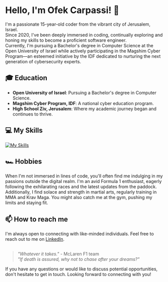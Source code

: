 # Hello, I'm Ofek Carpassi! 👋

I'm a passionate 15-year-old coder from the vibrant city of Jerusalem, Israel. <br/>
Since 2020, I've been deeply immersed in coding, continually exploring and honing my skills to become a proficient software engineer. <br/>
Currently, I'm pursuing a Bachelor's degree in Computer Science at the Open University of Israel while actively participating in the Magshim Cyber Program—an esteemed initiative by the IDF dedicated to nurturing the next generation of cybersecurity experts.

## 🎓 Education
- **Open University of Israel**: Pursuing a Bachelor's degree in Computer Science.
- **Magshim Cyber Program, IDF**: A national cyber education program.
- **High School Ziv, Jerusalem**: Where my academic journey began and continues to thrive.

## 💻 My Skills
[![My Skills](https://skillicons.dev/icons?i=c,cs,clion,html,css,js,java,eclipse,idea,discord,py,pycharm,django,flask,linux,visualstudio,vscode,webstorm,windows,git,github,ubuntu)](https://skillicons.dev)

## 🏎️ Hobbies
When I'm not immersed in lines of code, you'll often find me indulging in my passions outside the digital realm. I'm an avid Formula 1 enthusiast, eagerly following the exhilarating races and the latest updates from the paddock. Additionally, I find solace and strength in martial arts, regularly training in MMA and Krav Maga. You might also catch me at the gym, pushing my limits and staying fit.

## 📫 How to reach me
I'm always open to connecting with like-minded individuals. Feel free to reach out to me on [LinkedIn](https://www.linkedin.com/in/ofek-carpassi-13b324243/).

##
> _"Whatever it takes."_ - McLaren F1 team <br>
> _"If death is assured, why not to chase after your dreams?"_

If you have any questions or would like to discuss potential opportunities, don't hesitate to get in touch. Looking forward to connecting with you!
